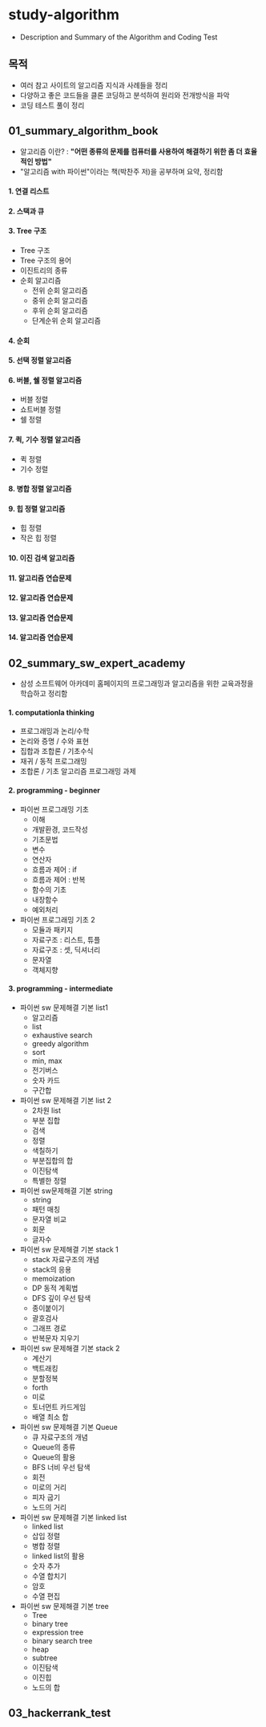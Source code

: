 # study-algorithm
- Description and Summary of the Algorithm and Coding Test

## 목적
- 여러 참고 사이트의 알고리즘 지식과 사례들을 정리
- 다양하고 좋은 코드들을 클론 코딩하고 분석하여 원리와 전개방식을 파악
- 코딩 테스트 풀이 정리

## 01_summary_algorithm_book
- 알고리즘 이란? : **"어떤 종류의 문제를 컴퓨터를 사용하여 해결하기 위한 좀 더 효율적인 방법"**
- "알고리즘 with 파이썬"이라는 책(박찬주 저)을 공부하며 요약, 정리함

#### 1. 연결 리스트
#### 2. 스택과 큐
#### 3. Tree 구조
- Tree 구조
- Tree 구조의 용어
- 이진트리의 종류
- 순회 알고리즘
    - 전위 순회 알고리즘
    - 중위 순회 알고리즘
    - 후위 순회 알고리즘
    - 단계순위 순회 알고리즘
#### 4. 순회
#### 5. 선택 정렬 알고리즘
#### 6. 버블, 쉘 정렬 알고리즘
- 버블 정렬
- 쇼트버블 정렬
- 쉘 정렬 
#### 7. 퀵, 기수 정렬 알고리즘
- 퀵 정렬
- 기수 정렬
#### 8. 병합 정렬 알고리즘
#### 9. 힙 정렬 알고리즘
- 힙 정렬
- 작은 힙 정렬
#### 10. 이진 검색 알고리즘
#### 11. 알고리즘 연습문제
#### 12. 알고리즘 연습문제
#### 13. 알고리즘 연습문제
#### 14. 알고리즘 연습문제

## 02_summary_sw_expert_academy
- 삼성 소프트웨어 아카데미 홈페이지의 프로그래밍과 알고리즘을 위한 교육과정을 학습하고 정리함

#### 1. computationla thinking
- 프로그래밍과 논리/수학
- 논리와 증명 / 수와 표현
- 집합과 조합론 / 기초수식
- 재귀 / 동적 프로그래밍
- 조합론 / 기초 알고리즘 프로그래밍 과제

#### 2. programming - beginner
- 파이썬 프로그래밍 기초
   - 이해
   - 개발환경, 코드작성
   - 기초문법
   - 변수
   - 연산자
   - 흐름과 제어 : if
   - 흐름과 제어 : 반복
   - 함수의 기초
   - 내장함수
   - 예외처리
- 파이썬 프로그래밍 기초 2
   - 모듈과 패키지
   - 자료구조 : 리스트, 튜플
   - 자료구조 : 셋, 딕셔너리
   - 문자열
   - 객체지향

#### 3. programming - intermediate
- 파이썬 sw 문제해결 기본 list1
   - 알고리즘
   - list
   - exhaustive search
   - greedy algorithm
   - sort
   - min, max
   - 전기버스
   - 숫자 카드
   - 구간합
- 파이썬 sw 문제해결 기본 list 2
   - 2차원 list
   - 부분 집합
   - 검색
   - 정렬
   - 색칠하기
   - 부분집합의 합
   - 이진탐색
   - 특별한 정렬
- 파이썬 sw문제해결 기본 string
   - string
   - 패턴 매칭
   - 문자열 비교
   - 회문
   - 글자수
- 파이썬 sw 문제해결 기본 stack 1
   - stack 자료구조의 개념
   - stack의 응용
   - memoization
   - DP 동적 계획법
   - DFS 깊이 우선 탐색
   - 종이붙이기
   - 괄호검사
   - 그래프 경로
   - 반복문자 지우기
- 파이썬 sw 문제해결 기본 stack 2
   - 계산기
   - 백트래킹
   - 분할정복
   - forth
   - 미로
   - 토너먼트 카드게임
   - 배열 최소 합
- 파이썬 sw 문제해결 기본 Queue
   - 큐 자료구조의 개념
   - Queue의 종류
   - Queue의 활용
   - BFS 너비 우선 탐색
   - 회전
   - 미로의 거리
   - 피자 굽기
   - 노드의 거리
- 파이썬 sw 문제해결 기본 linked list
   - linked list
   - 삽입 정렬
   - 병합 정렬
   - linked list의 활용
   - 숫자 추가
   - 수열 합치기
   - 암호
   - 수열 편집
- 파이썬 sw 문제해결 기본 tree
   - Tree
   - binary tree
   - expression tree
   - binary search tree
   - heap
   - subtree
   - 이진탐색
   - 이진힙
   - 노드의 합

## 03_hackerrank_test

